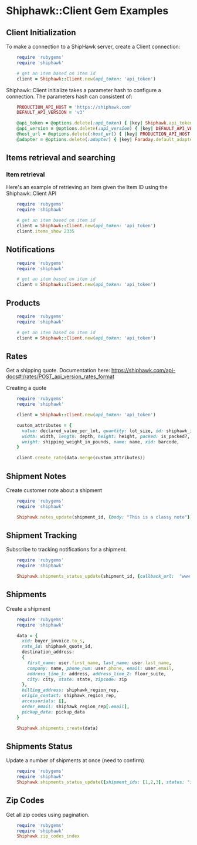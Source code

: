 # Shiphawk::Client Gem Examples

## Client Initialization

To make a connection to a ShipHawk server, create a Client connection:

```ruby
    require 'rubygems'
    require 'shiphawk'

    # get an item based on item id
    client = Shiphawk::Client.new(api_token: 'api_token')
```

Shiphawk::Client initialize takes a parameter hash to configure a connection. The parameters hash can consistent of:

```ruby
    PRODUCTION_API_HOST = 'https://shiphawk.com'
    DEFAULT_API_VERSION = 'v3'

    @api_token = @options.delete(:api_token) { |key| Shiphawk.api_token }
    @api_version = @options.delete(:api_version) { |key| DEFAULT_API_VERSION }
    @host_url = @options.delete(:host_url) { |key| PRODUCTION_API_HOST }
    @adapter = @options.delete(:adapter) { |key| Faraday.default_adapter }
```

## Items retrieval and searching

### Item retrieval

Here's an example of retrieving an Item given the Item ID using the Shiphawk::Client API

```ruby
    require 'rubygems'
    require 'shiphawk'

    # get an item based on item id
    client = Shiphawk::Client.new(api_token: 'api_token')
    client.items_show 2335
```

## Notifications

```ruby
    require 'rubygems'
    require 'shiphawk'

    # get an item based on item id
    client = Shiphawk::Client.new(api_token: 'api_token')
```

## Products

```ruby
    require 'rubygems'
    require 'shiphawk'

    # get an item based on item id
    client = Shiphawk::Client.new(api_token: 'api_token')
```

## Rates

Get a shipping quote. Documentation here: https://shiphawk.com/api-docs#!/rates/POST_api_version_rates_format

Creating a quote
```ruby
    require 'rubygems'
    require 'shiphawk'

    client = Shiphawk::Client.new(api_token: 'api_token')

    custom_attributes = {
      value: declared_value_per_lot, quantity: lot_size, id: shiphawk_item_id,
      width: width, length: depth, height: height, packed: is_packed?,
      weight: shipping_weight_in_pounds, name: name, xid: barcode,
    }

    client.create_rate(data.merge(custom_attributes))

```

## Shipment Notes

Create customer note about a shipment

```ruby
    require 'rubygems'
    require 'shiphawk'

    Shiphawk.notes_update(shipment_id, {body: "This is a classy note"})
```

## Shipment Tracking

Subscribe to tracking notifications for a shipment.

```ruby
    require 'rubygems'
    require 'shiphawk'

    Shiphawk.shipments_status_update(shipment_id, {callback_url:  "www.someawesomecallback.com/shipment-tracking-callback/#{shipment_id}"})
```

## Shipments

Create a shipment

```ruby
    require 'rubygems'
    require 'shiphawk'

    data = {
      xid: buyer_invoice.to_s,
      rate_id: shiphawk_quote_id,
      destination_address:
      {
        first_name: user.first_name, last_name: user.last_name,
        company: name, phone_num: user.phone, email: user.email,
        address_line_1: address, address_line_2: floor_suite,
        city: city, state: state, zipcode: zip
      },
      billing_address: shiphawk_region_rep,
      origin_contact: shiphawk_region_rep,
      accessorials: [],
      order_email: shiphawk_region_rep[:email],
      pickup_data: pickup_data  
    }

    Shiphawk.shipments_create(data)
```

## Shipments Status

Update a number of shipments at once (need to confirm)

```ruby
    require 'rubygems'
    require 'shiphawk'
    Shiphawk.shipments_status_update({shipment_ids: [1,2,3], status: "in_transit"})
```

## Zip Codes

Get all zip codes using pagination.

```ruby
    require 'rubygems'
    require 'shiphawk'
    Shiphawk.zip_codes_index
```
